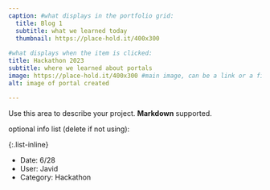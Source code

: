 ```yaml
---
caption: #what displays in the portfolio grid:
  title: Blog 1
  subtitle: what we learned today
  thumbnail: https://place-hold.it/400x300
  
#what displays when the item is clicked:
title: Hackathon 2023
subtitle: where we learned about portals
image: https://place-hold.it/400x300 #main image, can be a link or a file in assets/img/portfolio
alt: image of portal created

---
```

Use this area to describe your project. **Markdown** supported.

optional info list (delete if not using):

{:.list-inline} 
- Date: 6/28
- User: Javid
- Category: Hackathon

